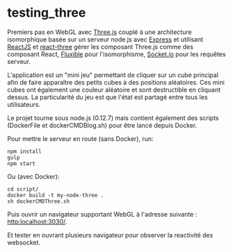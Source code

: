 # testing_three

Premiers pas en WebGL avec [Three.js](http://threejs.org/) couplé à une architecture isomorphique basée sur un serveur node.js avec [Express](https://github.com/strongloop/express) et utilisant [ReactJS](https://github.com/facebook/react) et [react-three](https://github.com/Izzimach/react-three) gérer les composant Three.js comme des composant React, [Fluxible](https://github.com/yahoo/fluxible) pour l'isomorphisme, [Socket.io](https://github.com/socketio/socket.io/) pour les requêtes serveur.

L'application est un "mini jeu" permettant de cliquer sur un cube principal afin de faire apparaître des petits cubes à des positions aléatoires. Ces mini cubes ont également une couleur aléatoire et sont destructible en cliquant dessus. La particularité du jeu est que l'état est partagé entre tous les utilisateurs.

Le projet tourne sous node.js (0.12.7) mais contient également des scripts (DockerFile et dockerCMDBlog.sh) pour être lancé depuis Docker.

Pour mettre le serveur en route (sans Docker), run:

```
npm install
gulp
npm start
```

Ou (avec Docker):

```
cd script/
docker build -t my-node-three .
sh dockerCMDThree.sh
```

Puis ouvrir un navigateur supportant WebGL à l'adresse suivante : [http:localhost:3030/](http:localhost:3030/).

Et tester en ouvrant plusieurs navigateur pour observer la reactivité des websocket.
